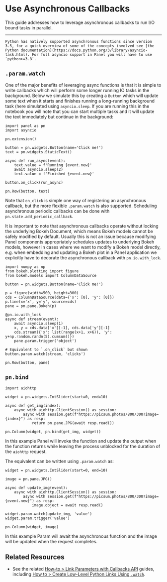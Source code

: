 # Use Asynchronous Callbacks

This guide addresses how to leverage asynchronous callbacks to run I/O bound tasks in parallel.

---

```{warning}
Python has natively supported asynchronous functions since version 3.5, for a quick overview of some of the concepts involved see [the Python documentation](https://docs.python.org/3/library/asyncio-task.html). For full asyncio support in Panel you will have to use `python>=3.8`.
```
## `.param.watch`

One of the major benefits of leveraging async functions is that it is simple to write callbacks which will perform some longer running IO tasks in the background. Below we simulate this by creating a `Button` which will update some text when it starts and finishes running a long-running background task (here simulated using `asyncio.sleep`. If you are running this in the notebook you will note that you can start multiple tasks and it will update the text immediately but continue in the background:

```{pyodide}
import panel as pn
import asyncio

pn.extension()

button = pn.widgets.Button(name='Click me!')
text = pn.widgets.StaticText()

async def run_async(event):
    text.value = f'Running {event.new}'
    await asyncio.sleep(2)
    text.value = f'Finished {event.new}'

button.on_click(run_async)

pn.Row(button, text)
```

Note that `on_click` is simple one way of registering an asynchronous callback, but the more flexible `.param.watch` is also supported. Scheduling asynchronous periodic callbacks can be done with `pn.state.add_periodic_callback`.

It is important to note that asynchronous callbacks operate without locking the underlying Bokeh Document, which means Bokeh models cannot be safely modified by default. Usually this is not an issue because modifying Panel components appropriately schedules updates to underlying Bokeh models, however in cases where we want to modify a Bokeh model directly, e.g. when embedding and updating a Bokeh plot in a Panel application we explicitly have to decorate the asynchronous callback with `pn.io.with_lock`.

```{pyodide}
import numpy as np
from bokeh.plotting import figure
from bokeh.models import ColumnDataSource

button = pn.widgets.Button(name='Click me!')

p = figure(width=500, height=300)
cds = ColumnDataSource(data={'x': [0], 'y': [0]})
p.line(x='x', y='y', source=cds)
pane = pn.pane.Bokeh(p)

@pn.io.with_lock
async def stream(event):
    await asyncio.sleep(1)
    x, y = cds.data['x'][-1], cds.data['y'][-1]
    cds.stream({'x': list(range(x+1, x+6)), 'y': y+np.random.randn(5).cumsum()})
    pane.param.trigger('object')

# Equivalent to `.on_click` but shown
button.param.watch(stream, 'clicks')

pn.Row(button, pane)
```

## `pn.bind`

```{pyodide}
import aiohttp

widget = pn.widgets.IntSlider(start=0, end=10)

async def get_img(index):
    async with aiohttp.ClientSession() as session:
        async with session.get(f"https://picsum.photos/800/300?image={index}") as resp:
            return pn.pane.JPG(await resp.read())

pn.Column(widget, pn.bind(get_img, widget))
```

In this example Panel will invoke the function and update the output when the function returns while leaving the process unblocked for the duration of the `aiohttp` request.

The equivalent can be written using `.param.watch` as:

```{pyodide}
widget = pn.widgets.IntSlider(start=0, end=10)

image = pn.pane.JPG()

async def update_img(event):
    async with aiohttp.ClientSession() as session:
        async with session.get(f"https://picsum.photos/800/300?image={event.new}") as resp:
            image.object = await resp.read()

widget.param.watch(update_img, 'value')
widget.param.trigger('value')

pn.Column(widget, image)
```

In this example Param will await the asynchronous function and the image will be updated when the request completes.

## Related Resources
- See the related [How-to > Link Parameters with Callbacks API](../links/index.md) guides, including [How to > Create Low-Level Python Links Using `.watch`](../links/watchers.md).

